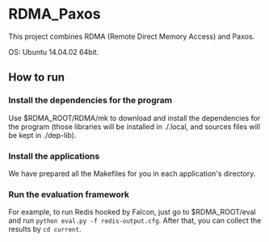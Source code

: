 # RDMA_Paxos

This project combines RDMA (Remote Direct Memory Access) and Paxos.  

OS: Ubuntu 14.04.02 64bit.  
  
## How to run
### Install the dependencies for the program
Use $RDMA_ROOT/RDMA/mk to download and install the dependencies for the program (those libraries will be installed in ./.local, and sources files will be kept in ./dep-lib).
### Install the applications
We have prepared all the Makefiles for you in each application's directory.
### Run the evaluation framework
For example, to run Redis hooked by Falcon, just go to $RDMA_ROOT/eval and run `python eval.py -f redis-output.cfg`. After that, you can collect the results by `cd current`.

